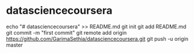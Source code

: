 # datasciencecoursera
echo "# datasciencecoursera" >> README.md
git init
git add README.md
git commit -m "first commit"
git remote add origin https://github.com/GarimaSethia/datasciencecoursera.git
git push -u origin master
